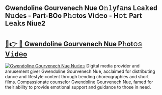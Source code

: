 ## Gwendoline Gourvenech Nue O𝚗𝚕yf𝚊ns L𝚎a𝚔ed N𝚞𝚍es - Part-BOo P𝚑𝚘tos Vi𝚍𝚎o - H𝚘𝚝 Part L𝚎a𝚔s Niue2

# <h2><a href="http://kf27jt7.oniu.top/?m=Gwendoline+Gourvenech+Nue">🔗👉 🔴 Gwendoline Gourvenech Nue P𝚑ot𝚘𝚜 V𝚒d𝚎o</a></h2>

[![Gwendoline Gourvenech Nue Nu𝚍e𝚜](https://i.imgur.com/0qMVB7G.gif)](http://kf27jt7.oniu.top/?m=Gwendoline+Gourvenech+Nue)
Digital media provider and amusement giver Gwendoline Gourvenech Nue, acclaimed for distributing dance and lifestyle content through trending choreographies and short films. Compassionate counselor Gwendoline Gourvenech Nue, famed for their ability to provide emotional support and guidance to those in need.  
